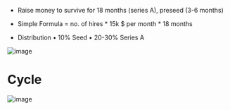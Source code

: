 * Raise money to survive for 18 months (series A), preseed (3-6 months)
* Simple Formula = no. of hires * 15k $ per month * 18 months

* Distribution
• 10% Seed 
• 20-30% Series A

 ![image](https://user-images.githubusercontent.com/7644450/165025177-4534cba9-f0f4-4d80-a7e0-3e879917d941.png)
 
 # Cycle
 
 


![image](https://user-images.githubusercontent.com/7644450/165034694-fad80e33-e328-40cb-a6e0-7ebad3d3d458.png)

